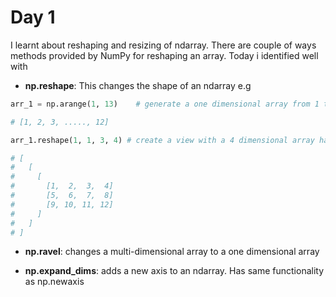 # Day 1 

I learnt about reshaping and resizing of ndarray. There are couple of ways methods provided by NumPy for reshaping an array. Today i identified well with

- **np.reshape**: This changes the shape of an ndarray e.g

```python
arr_1 = np.arange(1, 13)    # generate a one dimensional array from 1 through 12 

# [1, 2, 3, ....., 12]

arr_1.reshape(1, 1, 3, 4) # create a view with a 4 dimensional array having 3r & 4c

# [
#   [
#     [
#       [1,  2,  3,  4]
#       [5,  6,  7,  8]
#       [9, 10, 11, 12]
#     ]  
#   ]   
# ]
```

- **np.ravel**: changes a multi-dimensional array to a one dimensional array

- **np.expand_dims**: adds a new axis to an ndarray. Has same functionality as np.newaxis